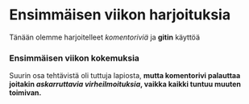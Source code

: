 # Ensimmäisen viikon harjoituksia

Tänään olemme harjoitelleet *komentoriviä* ja **gitin** käyttöä

### Ensimmäisen viikon kokemuksia

Suurin osa tehtävistä oli tuttuja lapiosta, **mutta komentorivi palauttaa joitakin _askarruttavia virheilmoituksia_, vaikka kaikki tuntuu muuten toimivan.**
